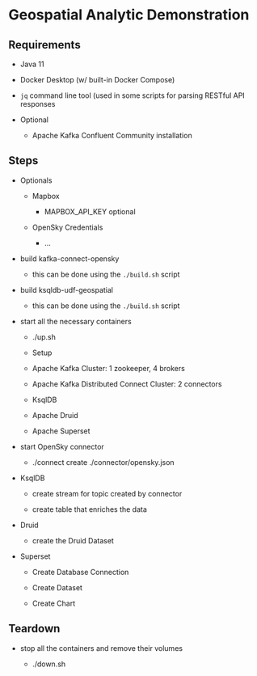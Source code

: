
# Geospatial Analytic Demonstration

## Requirements

* Java 11

* Docker Desktop (w/ built-in Docker Compose)

* `jq` command line tool (used in some scripts for parsing RESTful API responses

* Optional

  * Apache Kafka Confluent Community installation


## Steps

* Optionals

  * Mapbox

    * MAPBOX_API_KEY optional

  * OpenSky Credentials

    * ...

* build kafka-connect-opensky

  * this can be done using the `./build.sh` script

* build ksqldb-udf-geospatial

  * this can be done using the `./build.sh` script

* start all the necessary containers

  * ./up.sh

  * Setup

  * Apache Kafka Cluster: 1 zookeeper, 4 brokers

  * Apache Kafka Distributed Connect Cluster: 2 connectors

  * KsqlDB

  * Apache Druid

  * Apache Superset

* start OpenSky connector

  * ./connect create ./connector/opensky.json

* KsqlDB

  * create stream for topic created by connector

  * create table that enriches the data

* Druid

  * create the Druid Dataset

* Superset

  * Create Database Connection

  * Create Dataset

  * Create Chart

## Teardown

* stop all the containers and remove their volumes

  * ./down.sh


